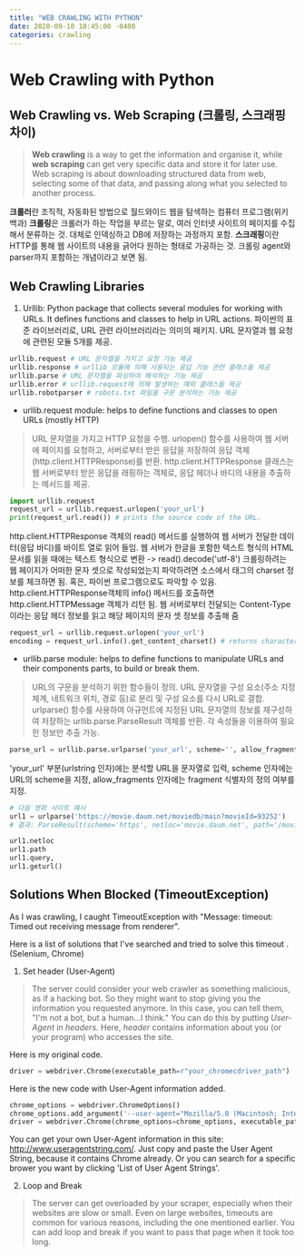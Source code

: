 ```yaml
---
title: "WEB CRAWLING WITH PYTHON"
date: 2020-09-10 10:45:00 -0400
categories: crawling
---
```


# Web Crawling with Python

## Web Crawling vs. Web Scraping (크롤링, 스크래핑 차이)
> **Web crawling** is a way to get the information and organise it, while **web scraping** can get very specific data and store it for later use. Web scraping is about downloading structured data from web, selecting some of that data, and passing along what you selected to another process. 

**크롤러**란 조직적, 자동화된 방법으로 월드와이드 웹을 탐색하는 컴퓨터 프로그램(위키백과)
**크롤링**은 크롤러가 하는 작업을 부르는 말로, 여러 인터넷 사이트의 페이지를 수집해서 분류하는 것. 대체로 인덱싱하고 DB에 저장하는 과정까지 포함.
**스크래핑**이란 HTTP를 통해 웹 사이트의 내용을 긁어다 원하는 형태로 가공하는 것. 크롤링 agent와 parser까지 포함하는 개념이라고 보면 됨.


## Web Crawling Libraries
1. Urllib: Python package that collects several modules for working with URLs. It defines functions and classes to help in URL actions.
파이썬의 표준 라이브러리로, URL 관련 라이브러리라는 의미의 패키지. URL 문자열과 웹 요청에 관련된 모듈 5개를 제공.

```python
urllib.request # URL 문자열을 가지고 요청 기능 제공
urllib.response # urllib 모듈에 의해 사용되는 응답 기능 관련 클래스들 제공
urllib.parse # URL 문자열을 파싱하여 해석하는 기능 제공
urllib.error # urllib.request에 의해 발생하는 예외 클래스들 제공
urllib.robotparser # robots.txt 파일을 구문 분석하는 기능 제공
```


* urllib.request module: helps to define functions and classes to open URLs (mostly HTTP)
> URL 문자열을 가지고 HTTP 요청을 수행. urlopen() 함수를 사용하여 웹 서버에 페이지를 요청하고, 서버로부터 받은 응답을 저장하여 응답 객체(http.client.HTTPResponse)를 반환. http.client.HTTPResponse 클래스는 웹 서버로부터 받은 응답을 래핑하는 객체로, 응답 헤더나 바디의 내용을 추출하는 메서드를 제공.
```python
import urllib.request
request_url = urllib.request.urlopen('your_url')
print(request_url.read()) # prints the source code of the URL.
```

http.client.HTTPResponse 객체의 read() 메서드를 실행하여 웹 서버가 전달한 데이터(응답 바디)를 바이트 열로 읽어 들임.
웹 서버가 한글을 포함한 텍스트 형식의 HTML 문서를 읽을 때에는 텍스트 형식으로 변환 -> read().decode('utf-8')
크롤링하려는 웹 페이지가 어떠한 문자 셋으로 작성되었는지 파악하려면 소스에서 <meta> 태그의 charset 정보를 체크하면 됨.
혹은, 파이썬 프로그램으로도 파악할 수 있음. http.client.HTTPResponse객체의 info() 메서드를 호출하면 http.client.HTTPMessage 객체가 리턴 됨.
웹 서버로부터 전달되는 Content-Type이라는 응답 헤더 정보를 읽고 해당 페이지의 문자 셋 정보를 추출해 줌
```python
request_url = urllib.request.urlopen('your_url')
encoding = request_url.info().get_content_charset() # returns character set from header
```


* urllib.parse module: helps to define functions to manipulate URLs and their components parts, to build or break them.
> URL의 구문을 분석하기 위한 함수들이 정의. URL 문자열을 구성 요소(주소 지정 체계, 네트워크 위치, 경로 등)로 분리 및 구성 요소를 다시 URL로 결합. urlparse() 함수를 사용하여 아규먼트에 지정된 URL 문자열의 정보를 재구성하여 저장하는 urllib.parse.ParseResult 객체를 반환. 각 속성들을 이용하여 필요한 정보만 추출 가능.
```python
parse_url = urllib.parse.urlparse('your_url', scheme='', allow_fragments=True)
```
'your_url' 부분(urlstring 인자)에는 분석할 URL을 문자열로 입력, scheme 인자에는 URL의 scheme을 지정, allow_fragments 인자에는 fragment 식별자의 정의 여부를 지정.

```python
# 다음 영화 사이트 예시
url1 = urlparse('https://movie.daum.net/moviedb/main?movieId=93252')
# 결과: ParseResult(scheme='https', netloc='movie.daum.net', path='/moviedb/main', params='', query='movieId=93252', fragment='')

url1.netloc
url1.path
url1.query,
url1.geturl()
```


## Solutions When Blocked (TimeoutException)

As I was crawling, I caught TimeoutException with "Message: timeout: Timed out receiving message from renderer". 

Here is a list of solutions that I've searched and tried to solve this timeout . (Selenium, Chrome)




1. Set header (User-Agent)

> The server could consider your web crawler as something malicious, as if a hacking bot. So they might want to stop giving you the information you requested anymore. In this case, you can tell them, "I'm not a bot, but a human...I think." You can do this by putting *User-Agent* in *headers*. Here, *header* contains information about you (or your program) who accesses the site. 



Here is my original code.

```python
driver = webdriver.Chrome(executable_path=r"your_chromecdriver_path")
```



Here is the new code with User-Agent information added.

```python
chrome_options = webdriver.ChromeOptions()
chrome_options.add_argument('--user-agent="Mozilla/5.0 (Macintosh; Intel Mac OS X 10_14_1) AppleWebKit/537.36 (KHTML, like Gecko) Chrome/85.0.4183.83 Safari/537.36"')
driver = webdriver.Chrome(chrome_options=chrome_options, executable_path=r"your_chromedriver_path")
```

You can get your own User-Agent information in this site: http://www.useragentstring.com/. Just copy and paste the User Agent String, because it contains Chrome already. Or you can search for a specific brower you want by clicking 'List of User Agent Strings'.




2. Loop and Break

> The server can get overloaded by your scraper, especially when their websites are slow or small. Even on large websites, timeouts are common for various reasons, including the one mentioned earlier. You can add loop and break if you want to pass that page when it took too long. 


